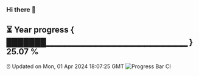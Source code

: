 ### Hi there 👋
⏳ Year progress { ███████▁▁▁▁▁▁▁▁▁▁▁▁▁▁▁▁▁▁▁▁▁▁▁ } 25.07 %
---
⏰ Updated on Mon, 01 Apr 2024 18:07:25 GMT
![Progress Bar CI](https://github.com/Moyi321/Moyi321/workflows/Progress%20Bar%20CI/badge.svg)
